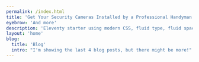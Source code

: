 ```yaml
---
permalink: /index.html
title: 'Get Your Security Cameras Installed by a Professional Handyman.'
eyebrow: 'And more'
description: 'Eleventy starter using modern CSS, fluid type, fluid spacing, flexible layout and progressive enhancement.'
layout: 'home'
blog:
  title: 'Blog'
  intro: "I'm showing the last 4 blog posts, but there might be more!"
---
```


